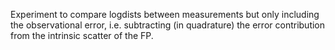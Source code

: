 Experiment to compare logdists between measurements but only including the observational error, i.e. subtracting (in quadrature) the error contribution from the intrinsic scatter of the FP.